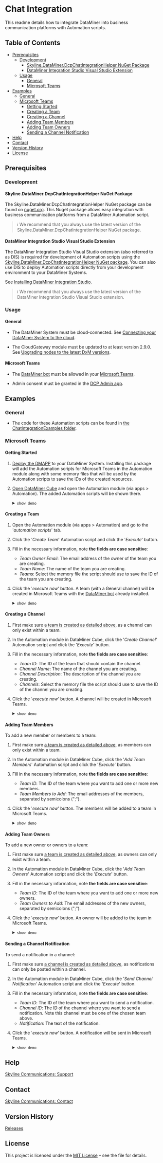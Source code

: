 # Chat Integration

This readme details how to integrate DataMiner into business communication platforms with Automation scripts.

## Table of Contents

- [Prerequisites](#prerequisites)
  - [Development](#Development)
    - [Skyline.DataMiner.DcpChatIntegrationHelper NuGet Package](#skyline.dataminer.dcpchatintegrationhelper-nuget-package)
    - [DataMiner Integration Studio Visual Studio Extension](#dataminer-integration-studio-visual-studio-extension)
  - [Usage](#Usage)
    - [General](#general)
    - [Microsoft Teams](#microsoft-teams)
- [Examples](#examples)
  - [General](#general-1)
  - [Microsoft Teams](#microsoft-teams-1) 
    * [Getting Started](#getting-started)
    * [Creating a Team](#creating-a-team)
    * [Creating a Channel](#creating-a-channel)
    * [Adding Team Members](#adding-team-members)
    * [Adding Team Owners](#adding-team-owners)
    * [Sending a Channel Notification](#sending-a-channel-notification)
- [Help](#help)
- [Contact](#contact)
- [Version History](#version-history)
- [License](#license)

## Prerequisites

### Development

#### Skyline.DataMiner.DcpChatIntegrationHelper NuGet Package

The Skyline.DataMiner.DcpChatIntegrationHelper NuGet package can be found on [nuget.org](https://nuget.org). This Nuget package allows easy integration with business communication platforms from a DataMiner Automation script.

> ℹ️
> We recommend that you always use the latest version of the Skyline.DataMiner.DcpChatIntegrationHelper NuGet package.

#### DataMiner Integration Studio Visual Studio Extension

The DataMiner Integration Studio Visual Studio extension (also referred to as DIS) is required for development of Automation scripts using the [Skyline.DataMiner.DcpChatIntegrationHelper NuGet package](#skyline.dataminer.dcpchatintegrationhelper-nuget-package). You can also use DIS to deploy Automation scripts directly from your development environment to your DataMiner Systems.

See [Installing DataMiner Integration Studio](https://aka.dataminer.services/DisInstallation).

> ℹ️
> We recommend that you always use the latest version of the DataMiner Integration Studio Visual Studio extension.

### Usage

#### General

- The DataMiner System must be cloud-connected. See [Connecting your DataMiner System to the cloud](https://docs.dataminer.services/user-guide/Cloud_Platform/AboutCloudPlatform/Connecting_your_DataMiner_System_to_the_cloud.html).

- The CloudGateway module must be updated to at least version 2.9.0. See [Upgrading nodes to the latest DxM versions](https://docs.dataminer.services/user-guide/Cloud_Platform/CloudAdminApp/Managing_cloud-connected_nodes.html).

#### Microsoft Teams

- The [DataMiner bot](https://teams.microsoft.com/l/app/9a09d087-5d07-4481-b34f-cd053eab7925) must be allowed in your [Microsoft Teams](https://docs.microsoft.com/en-us/microsoftteams/manage-apps).

- Admin consent must be granted in the [DCP Admin app](https://docs.dataminer.services/user-guide/Cloud_Platform/CloudAdminApp/Granting_admin_consent.html).

## Examples

### General

- The code for these Automation scripts can be found in [the ChatIntegrationExamples folder](ChatIntegrationExamples).

### Microsoft Teams

#### Getting Started

1. [Deploy the DMAPP]() to your DataMiner System. Installing this package will add the Automation scripts for Microsoft Teams in the Automation module along with some memory files that will be used by the Automation scripts to save the IDs of the created resources.

2. [Open DataMiner Cube](https://docs.dataminer.services/user-guide/Getting_started/Accessing_DataMiner/Accessing_DataMiner_Cube.html) and open the Automation module (via apps > Automation). The added Automation scripts will be shown there. <details><summary>`show demo`</summary>![Gif-Automation](https://user-images.githubusercontent.com/109528797/186685478-9eac1cbf-f2d9-4c9a-8a6a-a2f499dbdcd9.gif)</details>

#### Creating a Team

1. Open the Automation module (via apps > Automation) and go to the '*automation scripts*' tab.

2. Click the '*Create Team*' Automation script and click the '*Execute*' button.

3. Fill in the necessary information, note **the fields are case sensitive**:

   - *Team Owner Email*: The email address of the owner of the team you are creating.
   - *Team Name*: The name of the team you are creating.
   - *Teams*: Select the memory file the script should use to save the ID of the team you are creating.

4. Click the '*execute now*' button.  A team (with a General channel) will be created in Microsoft Teams with the [DataMiner bot](https://teams.microsoft.com/l/app/9a09d087-5d07-4481-b34f-cd053eab7925) already installed. <details><summary>`show demo`</summary>![Gif-CreateTeam](https://user-images.githubusercontent.com/109528797/186685886-ae5f1834-1c5c-438d-92e7-03740330e51d.gif)</details>

#### Creating a Channel

1. First make sure [a team is created as detailed above](#creating-a-team), as a channel can only exist within a team.

2. In the Automation module in DataMiner Cube, click the '*Create Channel*' Automation script and click the '*Execute*' button.

3. Fill in the necessary information, note **the fields are case sensitive**:

   - *Team ID*: The ID of the team that should contain the channel.
   - *Channel Name*: The name of the channel you are creating.
   - *Channel Description*: The description of the channel you are creating.
   - *Channels*: Select the memory file the script should use to save the ID of the channel you are creating.

4. Click the '*execute now*' button. A channel will be created in Microsoft Teams. <details><summary>`show demo`</summary>![Gif-CreateChannel](https://user-images.githubusercontent.com/109528797/186855003-c4002e8e-c9cf-42fd-91bd-b389d4bab908.gif)</details>

#### Adding Team Members

To add a new member or members to a team:

1. First make sure [a team is created as detailed above](#creating-a-team), as members can only exist within a team.

2. In the Automation module in DataMiner Cube, click the '*Add Team Members*' Automation script and click the '*Execute*' button.

3. Fill in the necessary information, note **the fields are case sensitive**:

   - *Team ID*: The ID of the team where you want to add one or more new members.
   - *Team Members to Add*: The email addresses of the members, separated by semicolons (";").

4. Click the '*execute now*' button. The members will be added to a team in Microsoft Teams. <details><summary>`show demo`</summary>![Gif-AddTeamMember](https://user-images.githubusercontent.com/109528797/186880110-4fb9a616-b647-4919-9556-4a057a65be2b.gif)</details>

#### Adding Team Owners

To add a new owner or owners to a team:

1. First make sure [a team is created as detailed above](#creating-a-team), as owners can only exist within a team.

2. In the Automation module in DataMiner Cube, click the '*Add Team Owners*' Automation script and click the '*Execute*' button.

3. Fill in the necessary information, note **the fields are case sensitive**:

   - *Team ID*: The ID of the team where you want to add one or more new owners.
   - *Team Owners to Add*: The email addresses of the new owners, separated by semicolons (";").

4. Click the '*execute now*' button. An owner will be added to the team in Microsoft Teams. <details><summary>`show demo`</summary>![Gif-AddTeamOwner](https://user-images.githubusercontent.com/109528797/187139084-f2991b40-cbe2-46fe-aec9-c804b9852e62.gif)</details>

#### Sending a Channel Notification

To send a notification in a channel:

1. First make sure [a channel is created as detailed above](#creating-a-channel), as notifications can only be posted within a channel.

2. In the Automation module in DataMiner Cube, click the '*Send Channel Notification*' Automation script and click the '*Execute*' button.

3. Fill in the necessary information, note **the fields are case sensitive**:

   - *Team ID*: The ID of the team where you want to send a notification.
   - *Channel ID*: The ID of the channel where you want to send a notification. Note this channel must be one of the chosen team above.
   - *Notification*: The text of the notification.

4. Click the '*execute now*' button. A notification will be sent in Microsoft Teams. <details><summary>`show demo`</summary>![Gif-SendNotification](https://user-images.githubusercontent.com/109528797/187139103-4728e148-204d-447f-9674-8d74f4e373d1.gif)</details>

## Help

[Skyline Communications: Support](https://skyline.be/contact/tech-support)

## Contact

[Skyline Communications: Contact](https://skyline.be/contact)

## Version History

[Releases](https://github.com/SkylineCommunications/chat-integration/releases)

## License

This project is licensed under the [MIT License](https://github.com/SkylineCommunications/chat-integration/blob/main/LICENSE) – see the file for details.
